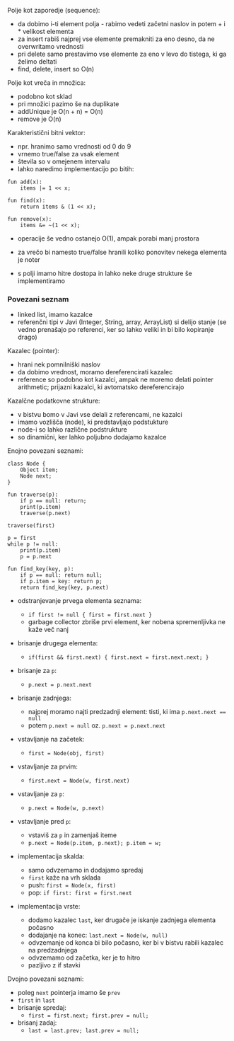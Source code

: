 Polje kot zaporedje (sequence):
- da dobimo i-ti element polja - rabimo vedeti začetni naslov in potem + i \* velikost elementa
- za insert rabiš najprej vse elemente premakniti za eno desno, da ne overwritamo vrednosti
- pri delete samo prestavimo vse elemente za eno v levo do tistega, ki ga želimo deltati
- find, delete, insert so O(n)

Polje kot vreča in množica:
- podobno kot sklad
- pri množici pazimo še na duplikate
- addUnique je O(n + n) = O(n)
- remove je O(n)

Karakteristični bitni vektor:
- npr. hranimo samo vrednosti od 0 do 9
- vrnemo true/false za vsak element
- števila so v omejenem intervalu
- lahko naredimo implementacijo po bitih:
```
fun add(x):
	items |= 1 << x;

fun find(x):
	return items & (1 << x);

fun remove(x):
	items &= ~(1 << x);
```
- operacije še vedno ostanejo O(1), ampak porabi manj prostora
- za vrečo bi namesto true/false hranili koliko ponovitev nekega elementa je noter

- s polji imamo hitre dostopa in lahko neke druge strukture še implementiramo

### Povezani seznam

- linked list, imamo kazalce
- referenčni tipi v Javi (Integer, String, array, ArrayList) si delijo stanje (se vedno prenašajo po referenci, ker so lahko veliki in bi bilo kopiranje drago)

Kazalec (pointer):
- hrani nek pomnilniški naslov
- da dobimo vrednost, moramo dereferencirati kazalec
- reference so podobno kot kazalci, ampak ne moremo delati pointer arithmetic; prijazni kazalci, ki avtomatsko dereferencirajo

Kazalčne podatkovne strukture:
- v bistvu bomo v Javi vse delali z referencami, ne kazalci
- imamo vozlišča (node), ki predstavljajo podstukture
- node-i so lahko različne podstrukture
- so dinamični, ker lahko poljubno dodajamo kazalce

Enojno povezani seznami:
```
class Node {
	Object item;
	Node next;
}

fun traverse(p):
	if p == null: return;
	print(p.item)
	traverse(p.next)

traverse(first)

p = first
while p != null:
	print(p.item)
	p = p.next

fun find_key(key, p):
	if p == null: return null;
	if p.item = key: return p;
	return find_key(key, p.next)
```
- odstranjevanje prvega elementa seznama:
	- `if first != null { first = first.next }`
	- garbage collector zbriše prvi element, ker nobena spremenljivka ne kaže več nanj
- brisanje drugega elementa:
	- `if(first && first.next) { first.next = first.next.next; }`
- brisanje za `p`:
	- `p.next = p.next.next`
- brisanje zadnjega:
	- najprej moramo najti predzadnji element: tisti, ki ima `p.next.next == null`
	- potem `p.next = null` oz. `p.next = p.next.next`
- vstavljanje na začetek:
	- `first = Node(obj, first)`
- vstavljanje za prvim:
	- `first.next = Node(w, first.next)`
- vstavljanje za `p`:
	- `p.next = Node(w, p.next)`
- vstavljanje pred `p`:
	- vstaviš za `p` in zamenjaš iteme
	- `p.next = Node(p.item, p.next); p.item = w;`

- implementacija skalda:
	- samo odvzemamo in dodajamo spredaj
	- `first` kaže na vrh sklada
	- push: `first = Node(x, first)`
	- pop: `if first: first = first.next`

- implementacija vrste:
	- dodamo kazalec `last`, ker drugače je iskanje zadnjega elementa počasno
	- dodajanje na konec: `last.next = Node(w, null)`
	- odvzemanje od konca bi bilo počasno, ker bi v bistvu rabili kazalec na predzadnjega
	- odvzemamo od začetka, ker je to hitro
	- pazljivo z if stavki

Dvojno povezani seznami:
- poleg `next` pointerja imamo še `prev`
- `first` in `last`
- brisanje spredaj:
	- `first = first.next; first.prev = null;`
- brisanj zadaj:
	- `last = last.prev; last.prev = null;`